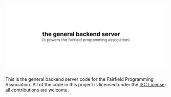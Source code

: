 # ![General Backend Server](https://raw.githubusercontent.com/fairfield-programming/general-backend/d713030a373176dc41757806223cadf6bf61a89c/.github/media/cover.svg)

This is the general backend server code for the Fairfield Programming Association. All of the code in this project is licensed under the [ISC License](https://opensource.org/licenses/ISC)- all contributions are welcome.
